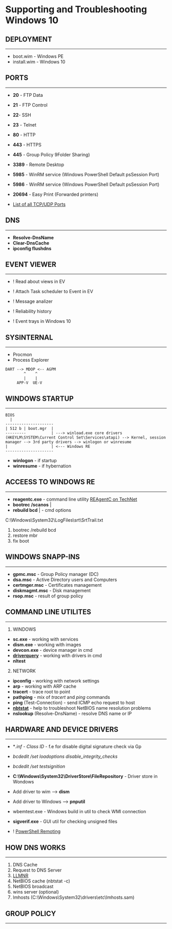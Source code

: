 # Supporting and Troubleshooting Windows 10

## DEPLOYMENT
----------------------------------
- boot.wim - Windows PE 
- install.wim - Windows 10

## PORTS
----------------------------------
- **20** - FTP Data
- **21** - FTP Control
- **22**- SSH
- **23** - Telnet
- **80** - HTTP
- **443** - HTTPS
- **445** - Group Policy 9Folder Sharing)
- **3389** - Remote Desktop
- **5985** - WinRM service (Windows PowerShell Default psSession Port) 
- **5986** - WinRM service (Windows PowerShell Default psSession Port)
- **20694** - Easy Print (Forwarded printers)

- [List of all TCP/UDP Ports](https://en.wikipedia.org/wiki/List_of_TCP_and_UDP_port_numbers) 

## DNS  
----------------------------------
- **Resolve-DnsName**
- **Clear-DnsCache**
- **ipconfig flushdns**

## EVENT VIEWER
----------------------------------
- ! Read about views in EV 
- ! Attach Task scheduler to Event in EV 

- ! Message analizer
- ! Reliability history

- ! Event trays in Windows 10

## SYSINTERNAL
----------------------------------
- Procmon
- Process Explorer

```
DART --> MDOP <-- AGPM
        ^    ^
        |    |
     APP-V  UE-V
```

## WINDOWS STARTUP
----------------------------------
```
BIOS
  |
---------------------
| 512 b | boot.mgr  |
---------           | ---> winload.exe core drivers (HKEYLM\SYSTEM\Current Control Set\Services\atapi) --> Kernel, session manager --> 3rd party drivers --> winlogon or winresume
|                   | <--- Windows RE 
---------------------
```

- **winlogon** - if startup
- **winresume** - if hybernation

## ACCEESS TO WINDOWS RE
----------------------------------
- **reagentc.exe** - command line utility [REAgentC on TechNet](https://technet.microsoft.com/en-us/library/dd799242(v=ws.10).aspx)
- **bootrec /scanos** |
- **rebuild bcd**     | - cmd options

C:\Windows\System32\LogFiles\srt\SrtTrail.txt 
1. bootrec /rebuild bcd
2. restore mbr
3. fix boot

## WINDOWS SNAPP-INS
----------------------------------
- **gpmc.msc** - Group Policy manager (DC)
- **dsa.msc** - Active Directory users and Computers
- **certmger.msc** - Certificates management
- **diskmagmt.msc** - Disk management
- **rsop.msc** - result of group policy

## COMMAND LINE UTILITES
----------------------------------

1. WINDOWS
- **sc.exe** - working with services
- **dism.exe** - working with images
- **devcon.exe** - device manager in cmd
- [**driverquery**](https://technet.microsoft.com/en-us/library/bb490896.aspx) - working with drivers in cmd
- **nltest** 

2. NETWORK
- **ipconfig** - working with network settings
- **arp** - working with ARP cache
- **tracert** - trace root to point
- **pathping** - mix of *tracert* and *ping* commands
- **ping** (Test-Connection) - send ICMP echo request to host
- [**nbtstat**](https://technet.microsoft.com/en-us/library/cc940106.aspx) - help to troubleshoot NetBIOS name resolution problems
- **nslookup** (Resolve-DnsName) - resolve DNS name or IP

## HARDWARE AND DEVICE DRIVERS
----------------------------------
- **.inf - Class ID* - f.e for disable digital signature check via Gp
- *bcdedit /set loadoptions disable_integrity_checks*
- *bcdedit /set testsignition*

- **C:\Windows\System32\DriverStore\FileRepository** - Driver store in Wondows
- Add driver to wim     --> **dism**
- Add driver to Windows --> **pnputil**

- wbemtest.exe - Windows build in util to check WMI connection
- **sigverif.exe** - GUI util for checking unsigned files
- ! [PowerShell Remoting](https://github.com/OlegPlatonenko/Virtualizing/tree/master/PS)

 ## HOW **DNS** WORKS
 ----------------------------------
 1. DNS Cache
 2. Request to DNS Server
 3. [LLMNR](https://blogs.technet.microsoft.com/networking/2008/04/01/how-to-benefit-from-link-local-multicast-name-resolution/)
 4. NetBIOS cache (nbtstat -c)
 5. NetBIOS broadcast
 6. wins server (optional)
 7. lmhosts (C:\Windows\System32\drivers\etc\lmhosts.sam)

 ## GROUP POLICY
 ----------------------------------
 
